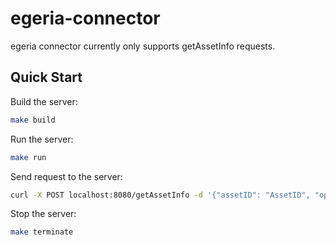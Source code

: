 # egeria-connector

egeria connector currently only supports getAssetInfo requests.

## Quick Start

Build the server:

```bash
make build
```

Run the server:

```bash
make run
```

Send request to the server:

```bash
curl -X POST localhost:8080/getAssetInfo -d '{"assetID": "AssetID", "operationType": "read"}' -H "Content-type: application/json"   -H "X-Request-Datacatalog-Cred: QQQ"
```

Stop the server:
```bash
make terminate
```
